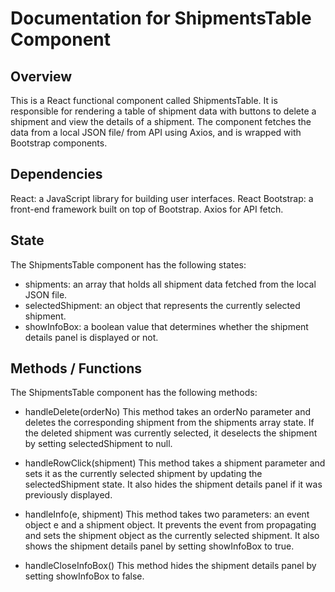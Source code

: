 # Documentation for ShipmentsTable Component

## Overview

This is a React functional component called ShipmentsTable. It is responsible for rendering a table of shipment data with buttons to delete a shipment and view the details of a shipment.
The component fetches the data from a local JSON file/ from API using Axios, and is wrapped with Bootstrap components.

## Dependencies

React: a JavaScript library for building user interfaces.
React Bootstrap: a front-end framework built on top of Bootstrap.
Axios for API fetch.

## State

The ShipmentsTable component has the following states:

- shipments: an array that holds all shipment data fetched from the local JSON file.
- selectedShipment: an object that represents the currently selected shipment.
- showInfoBox: a boolean value that determines whether the shipment details panel is displayed or not.

## Methods / Functions

The ShipmentsTable component has the following methods:

- handleDelete(orderNo)
  This method takes an orderNo parameter and deletes the corresponding shipment from the shipments array state. If the deleted shipment was currently selected, it deselects the shipment by setting selectedShipment to null.

- handleRowClick(shipment)
  This method takes a shipment parameter and sets it as the currently selected shipment by updating the selectedShipment state. It also hides the shipment details panel if it was previously displayed.

- handleInfo(e, shipment)
  This method takes two parameters: an event object e and a shipment object. It prevents the event from propagating and sets the shipment object as the currently selected shipment. It also shows the shipment details panel by setting showInfoBox to true.

- handleCloseInfoBox()
  This method hides the shipment details panel by setting showInfoBox to false.
